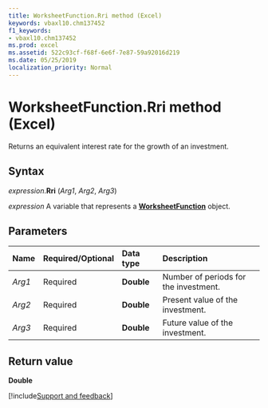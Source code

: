 ```yaml
---
title: WorksheetFunction.Rri method (Excel)
keywords: vbaxl10.chm137452
f1_keywords:
- vbaxl10.chm137452
ms.prod: excel
ms.assetid: 522c93cf-f68f-6e6f-7e87-59a92016d219
ms.date: 05/25/2019
localization_priority: Normal
---
```



# WorksheetFunction.Rri method (Excel)

Returns an equivalent interest rate for the growth of an investment.


## Syntax

_expression_.**Rri** (_Arg1_, _Arg2_, _Arg3_)

_expression_ A variable that represents a **[WorksheetFunction](Excel.WorksheetFunction.md)** object.


## Parameters

|Name|Required/Optional|Data type|Description|
|:-----|:-----|:-----|:-----|
| _Arg1_|Required|**Double**|Number of periods for the investment.|
| _Arg2_|Required|**Double**|Present value of the investment.|
| _Arg3_|Required|**Double**|Future value of the investment.|

## Return value

**Double**




[!include[Support and feedback](~/includes/feedback-boilerplate.md)]